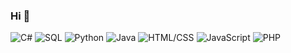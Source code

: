 ### Hi 👋
![C#](https://img.shields.io/badge/C%23-50%25-blue)
![SQL](https://img.shields.io/badge/SQL-90%25-pink)
![Python](https://img.shields.io/badge/Python-50%25-gold)
![Java](https://img.shields.io/badge/Java-50%25-orange)
![HTML/CSS](https://img.shields.io/badge/HTML/CSS-90%25-aliceblue)
![JavaScript](https://img.shields.io/badge/JavaScript-50%25-yellow)
![PHP](https://img.shields.io/badge/PHP-50%25-darkblue)

<!--
**adko1396/adko1396** is a ✨ _special_ ✨ repository because its `README.md` (this file) appears on your GitHub profile.

Here are some ideas to get you started:

- 🔭 I’m currently working on ...
- 🌱 I’m currently learning ...
- 👯 I’m looking to collaborate on ...
- 🤔 I’m looking for help with ...
- 💬 Ask me about ...
- 📫 How to reach me: ...
- 😄 Pronouns: ...
- ⚡ Fun fact: ...




-->
